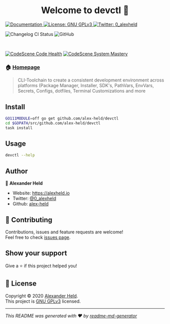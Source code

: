<!--suppress ALL -->
<h1 align="center">Welcome to devctl 👋</h1>
<p>
  <a href="https://github.com/alex-held/devctl/wiki" target="_blank">
    <img alt="Documentation" src="https://img.shields.io/badge/documentation-yes-brightgreen.svg" />
  </a>
  <a href="https://www.gnu.org/licenses/gpl-3.0.en.html" target="_blank">
    <img alt="License: GNU GPLv3" src="https://img.shields.io/badge/License-GNU GPLv3-yellow.svg" />
  </a>
  <a href="https://twitter.com/0_alexheld" target="_blank">
    <img alt="Twitter: 0_alexheld" src="https://img.shields.io/twitter/follow/0_alexheld.svg?style=social" />
  </a>
</p>

![Changelog CI Status](https://github.com/alex-held/devctl/workflows/auto-changelog/badge.svg)
![GitHub](https://img.shields.io/github/license/alex-held/devctl?style=flat-square)

<br /> 

[![CodeScene Code Health](https://codescene.io/projects/12756/status-badges/code-health)](https://codescene.io/projects/12756)
[![CodeScene System Mastery](https://codescene.io/projects/12756/status-badges/system-mastery)](https://codescene.io/projects/12756)


      
### 🏠 [Homepage](https://github.com/alex-held/devctl/wiki)

> CLI-Toolchain to create a consistent development environment across platforms (Package Manager, Installer, SDK's, PathVars, EnvVars, Secrets, Configs, dotfiles, Terminal Customizations and more


## Install

```sh
GO111MODULE=off go get github.com/alex-held/devctl 
cd $GOPATH/src/github.com/alex-held/devctl
task install
```

## Usage

```sh
devctl --help
```

## Author

👤 **Alexander Held**

* Website: https://alexheld.io
* Twitter: [@0_alexheld](https://twitter.com/0_alexheld)
* Github: [alex-held](https://github.com/alex-held)

## 🤝 Contributing

Contributions, issues and feature requests are welcome! <br/>Feel free to
check [issues page](https://github.com/alex-held/devctl/issues).

## Show your support

Give a ⭐️ if this project helped you!

## 📝 License

Copyright © 2020 [Alexander Held](https://github.com/alex-held). <br/>
This project is [GNU GPLv3](https://www.gnu.org/licenses/gpl-3.0.en.html) licensed.

***
_This README was generated with ❤️ by [readme-md-generator](https://github.com/kefranabg/readme-md-generator)_
